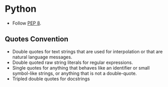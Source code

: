 # Python

- Follow [PEP 8].

[pep 8]: http://www.python.org/dev/peps/pep-0008/

## Quotes Convention

- Double quotes for text strings that are used for interpolation or that are natural language messages.
- Double quoted raw string literals for regular expressions.
- Single quotes for anything that behaves like an identifier or small symbol-like strings, or anything that is not a double-quote.
- Tripled double quotes for docstrings